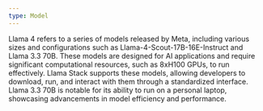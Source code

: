 ```yaml
---
type: Model
---
```


Llama 4 refers to a series of models released by Meta, including various sizes and configurations such as Llama-4-Scout-17B-16E-Instruct and Llama 3.3 70B. These models are designed for AI applications and require significant computational resources, such as 8xH100 GPUs, to run effectively. Llama Stack supports these models, allowing developers to download, run, and interact with them through a standardized interface. Llama 3.3 70B is notable for its ability to run on a personal laptop, showcasing advancements in model efficiency and performance.